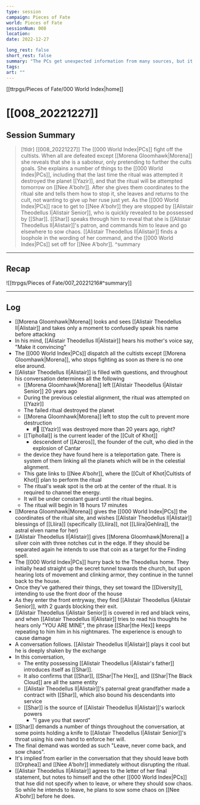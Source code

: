 ```yaml
---
type: session
campaign: Pieces of Fate
world: Pieces of Fate
sessionNum: 008
location: 
date: 2022-12-27

long_rest: false
short_rest: false
summary: "The PCs get unexpected information from many sources, but it all sends them to Nee A'bohr to stop the ritual."
tags: 
art: ""
---
```

[[ttrpgs/Pieces of Fate/000 World Index|home]]
# [[008_20221227]]
## Session Summary

 > [!tldr] [[008_20221227]]
 > The [[000 World Index|PCs]] fight off the cultists.  When all are defeated except [[Morena Gloomhawk|Morena]] she reveals that she is a saboteur, only pretending to further the cults goals.  She explains a number of things to the [[000 World Index|PCs]], including that the last time the ritual was attempted it destroyed the planet [[Yazir]], and that the ritual will be attempted tomorrow on [[Nee A'bohr]].  After she gives them coordinates to the ritual site and tells them how to stop it, she leaves and returns to the cult, not wanting to give up her ruse just yet.  As the [[000 World Index|PCs]] race to get to [[Nee A'bohr]] they are stopped by [[Alistair Theodellus I|Alistair Senior]], who is quickly revealed to be possessed by [[Shar]].  [[Shar]] speaks through him to reveal that she is [[Alistair Theodellus II|Alistair]]'s patron, and commands him to leave and go elsewhere to sow chaos.  [[Alistair Theodellus II|Alistair]] finds a loophole in the wording of her command, and the [[000 World Index|PCs]] set off for [[Nee A'bohr]].
>  ^summary

---

## Recap

![[ttrpgs/Pieces of Fate/007_20221216#^summary]]


---

## Log

- [[Morena Gloomhawk|Morena]] looks and sees [[Alistair Theodellus II|Alistair]] and takes only a moment to confusedly speak his name before attacking
- In his mind, [[Alistair Theodellus II|Alistair]] hears his mother's voice say, "Make it convincing"
- The [[000 World Index|PCs]] dispatch all the cultists except [[Morena Gloomhawk|Morena]], who stops fighting as soon as there is no one else around.
- [[Alistair Theodellus II|Alistair]] is filled with questions, and throughout his conversation determines all the following
	- [[Morena Gloomhawk|Morena]] left [[Alistair Theodellus I|Alistair Senior]] 20 years ago
	- During the previous celestial alignment, the ritual was attempted on [[Yazir]]
	- The failed ritual destroyed the planet
	- [[Morena Gloomhawk|Morena]] left to stop the cult to prevent more destruction
		- #🧵  [[Yazir]] was destroyed more than 20 years ago, right?
	- [[Tiphollal]] is the current leader of the [[Cult of Khot]]
		- descendent of [[Azeros]], the founder of the cult, who died in the explosion of Cantar
	- the device they have found here is a teleportation gate.  There is system of them linking all the planets which will be in the celestial alignment.
	- This gate links to [[Nee A'bohr]], where the [[Cult of Khot|Cultists of Khot]] plan to perform the ritual
	- The ritual's weak spot is the orb at the center of the ritual.  It is required to channel the energy.
	- It will be under constant guard until the ritual begins.
	- The ritual will begin in 18 hours 17 minutes
- [[Morena Gloomhawk|Morena]] gives the [[000 World Index|PCs]] the coordinates of the ritual site, and wishes [[Alistair Theodellus II|Alistair]] blessings of [[Lliira]] (specifically [[Lliira]], not [[Lliira|Gehlira]], the astral elven name for her)
- [[Alistair Theodellus II|Alistair]] gives [[Morena Gloomhawk|Morena]] a silver coin with three notches cut in the edge.  If they should be separated again he intends to use that coin as a target for the Finding spell.
- The [[000 World Index|PCs]] hurry back to the Theodellus home.  They initially head straight up the secret tunnel towards the church, but upon hearing lots of movement and clinking armor, they continue in the tunnel back to the house.
- Once they've gathered their things, they set toward the [[Diversity]], intending to use the front door of the house
- As they enter the front entryway, they find [[Alistair Theodellus I|Alistair Senior]], with 2 guards blocking their exit.
- [[Alistair Theodellus I|Alistair Senior]] is covered in red and black veins, and when [[Alistair Theodellus II|Alistair]] tries to read his thoughts he hears only "YOU ARE MINE", the phrase [[Shar|the Hex]] keeps repeating to him him in his nightmares.  The experience is enough to cause damage
- A conversation follows.  [[Alistair Theodellus II|Alistair]] plays it cool but he is deeply shaken by the exchange
- In this conversation,
	- The entity possessing [[Alistair Theodellus I|Alistair's father]] introduces itself as [[Shar]].
	- It also confirms that [[Shar]], [[Shar|The Hex]], and [[Shar|The Black Cloud]] are all the same entity
	- [[Alistair Theodellus II|Alistair]]'s paternal great grandfather made a contract with [[Shar]], which also bound his descendants into service
	- [[Shar]] is the source of [[Alistair Theodellus II|Alistair]]'s warlock powers
		- "I gave you that sword"
- [[Shar]] demands a number of things throughout the conversation, at some points holding a knife to [[Alistair Theodellus I|Alistair Senior]]'s throat using his own hand to enforce her will.
- The final demand was worded as such "Leave, never come back, and sow chaos".
- It's implied from earlier in the conversation that they should leave both [[Orphea]] and [[Nee A'bohr]] immediately without disrupting the ritual.
- [[Alistair Theodellus II|Alistair]] agrees to the letter of her final statement, but notes to himself and the other [[000 World Index|PCs]] that hse did not specify when to leave, or where they should sow chaos.  So while he intends to leave, he plans to sow some chaos on [[Nee A'bohr]] before he does.